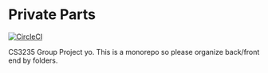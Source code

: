 # Private Parts

[![CircleCI](https://circleci.com/gh/ZY-Ang/Private-Parts.svg?style=svg&circle-token=f41cf0c82e204bdc06605deabf18b998c504cc08)](https://circleci.com/gh/ZY-Ang/Private-Parts)

CS3235 Group Project yo. This is a monorepo so please organize back/front end by folders.
